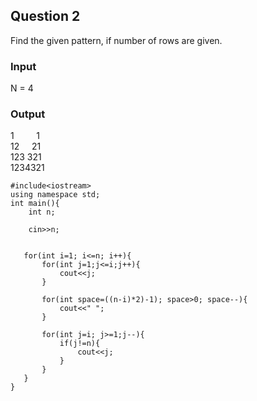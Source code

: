 ## Question 2
Find the given pattern, if number of rows are given.
### Input
N = 4
### Output
1 &nbsp;&nbsp;&nbsp;&nbsp;&nbsp;&nbsp;&nbsp;   1  
12 &nbsp;&nbsp;&nbsp;&nbsp;21  
123 321  
1234321


```
#include<iostream>
using namespace std;
int main(){
    int n;

    cin>>n;

    
   for(int i=1; i<=n; i++){
       for(int j=1;j<=i;j++){
           cout<<j;
       }
      
       for(int space=((n-i)*2)-1); space>0; space--){
           cout<<" ";
       }
       
       for(int j=i; j>=1;j--){
           if(j!=n){
               cout<<j;
           }
       }
   }
}


```
